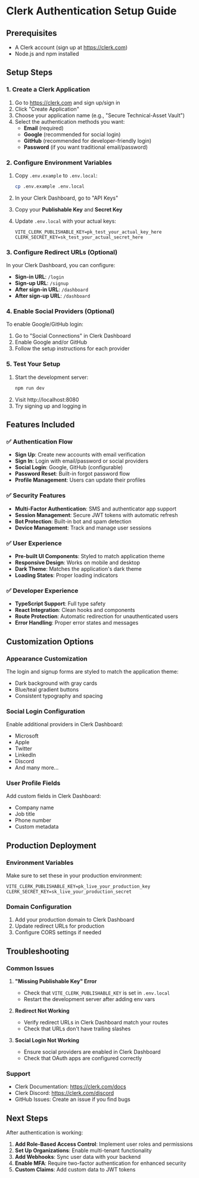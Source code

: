 # Clerk Authentication Setup Guide

## Prerequisites
- A Clerk account (sign up at https://clerk.com)
- Node.js and npm installed

## Setup Steps

### 1. Create a Clerk Application
1. Go to https://clerk.com and sign up/sign in
2. Click "Create Application"
3. Choose your application name (e.g., "Secure Technical-Asset Vault")
4. Select the authentication methods you want:
   - **Email** (required)
   - **Google** (recommended for social login)
   - **GitHub** (recommended for developer-friendly login)
   - **Password** (if you want traditional email/password)

### 2. Configure Environment Variables
1. Copy `.env.example` to `.env.local`:
   ```bash
   cp .env.example .env.local
   ```

2. In your Clerk Dashboard, go to "API Keys"
3. Copy your **Publishable Key** and **Secret Key**
4. Update `.env.local` with your actual keys:
   ```
   VITE_CLERK_PUBLISHABLE_KEY=pk_test_your_actual_key_here
   CLERK_SECRET_KEY=sk_test_your_actual_secret_here
   ```

### 3. Configure Redirect URLs (Optional)
In your Clerk Dashboard, you can configure:
- **Sign-in URL**: `/login`
- **Sign-up URL**: `/signup`
- **After sign-in URL**: `/dashboard`
- **After sign-up URL**: `/dashboard`

### 4. Enable Social Providers (Optional)
To enable Google/GitHub login:
1. Go to "Social Connections" in Clerk Dashboard
2. Enable Google and/or GitHub
3. Follow the setup instructions for each provider

### 5. Test Your Setup
1. Start the development server:
   ```bash
   npm run dev
   ```
2. Visit http://localhost:8080
3. Try signing up and logging in

## Features Included

### ✅ Authentication Flow
- **Sign Up**: Create new accounts with email verification
- **Sign In**: Login with email/password or social providers
- **Social Login**: Google, GitHub (configurable)
- **Password Reset**: Built-in forgot password flow
- **Profile Management**: Users can update their profiles

### ✅ Security Features
- **Multi-Factor Authentication**: SMS and authenticator app support
- **Session Management**: Secure JWT tokens with automatic refresh
- **Bot Protection**: Built-in bot and spam detection
- **Device Management**: Track and manage user sessions

### ✅ User Experience
- **Pre-built UI Components**: Styled to match application theme
- **Responsive Design**: Works on mobile and desktop
- **Dark Theme**: Matches the application's dark theme
- **Loading States**: Proper loading indicators

### ✅ Developer Experience
- **TypeScript Support**: Full type safety
- **React Integration**: Clean hooks and components
- **Route Protection**: Automatic redirection for unauthenticated users
- **Error Handling**: Proper error states and messages

## Customization Options

### Appearance Customization
The login and signup forms are styled to match the application theme:
- Dark background with gray cards
- Blue/teal gradient buttons
- Consistent typography and spacing

### Social Login Configuration
Enable additional providers in Clerk Dashboard:
- Microsoft
- Apple
- Twitter
- LinkedIn
- Discord
- And many more...

### User Profile Fields
Add custom fields in Clerk Dashboard:
- Company name
- Job title
- Phone number
- Custom metadata

## Production Deployment

### Environment Variables
Make sure to set these in your production environment:
```
VITE_CLERK_PUBLISHABLE_KEY=pk_live_your_production_key
CLERK_SECRET_KEY=sk_live_your_production_secret
```

### Domain Configuration
1. Add your production domain to Clerk Dashboard
2. Update redirect URLs for production
3. Configure CORS settings if needed

## Troubleshooting

### Common Issues
1. **"Missing Publishable Key" Error**
   - Check that `VITE_CLERK_PUBLISHABLE_KEY` is set in `.env.local`
   - Restart the development server after adding env vars

2. **Redirect Not Working**
   - Verify redirect URLs in Clerk Dashboard match your routes
   - Check that URLs don't have trailing slashes

3. **Social Login Not Working**
   - Ensure social providers are enabled in Clerk Dashboard
   - Check that OAuth apps are configured correctly

### Support
- Clerk Documentation: https://clerk.com/docs
- Clerk Discord: https://clerk.com/discord
- GitHub Issues: Create an issue if you find bugs

## Next Steps

After authentication is working:
1. **Add Role-Based Access Control**: Implement user roles and permissions
2. **Set Up Organizations**: Enable multi-tenant functionality
3. **Add Webhooks**: Sync user data with your backend
4. **Enable MFA**: Require two-factor authentication for enhanced security
5. **Custom Claims**: Add custom data to JWT tokens